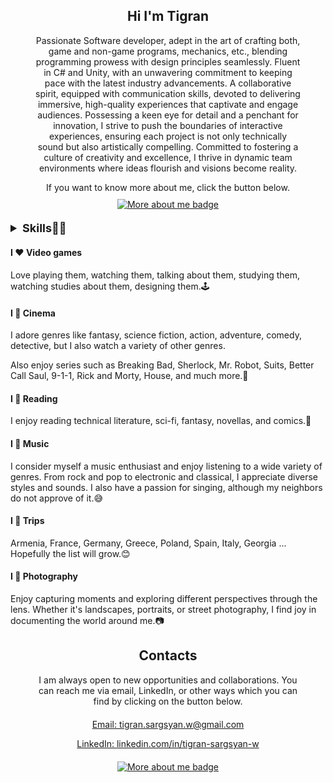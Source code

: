 <section id="about-me">
    <div style="text-align: center;margin-left: 40px;margin-right: 40px">
        <h1 align="center">Hi I'm Tigran</h1>
        <p align="center">
            Passionate Software developer, adept in the art of crafting both, game and non-game programs, mechanics, etc., 
            blending programming prowess with design principles seamlessly. Fluent in C# and Unity, 
            with an unwavering commitment to keeping pace with the latest industry advancements. 
            A collaborative spirit, equipped with communication skills, devoted to delivering immersive, 
            high-quality experiences that captivate and engage audiences. 
            Possessing a keen eye for detail and a penchant for innovation, I strive to push the boundaries of interactive experiences,
            ensuring each project is not only technically sound but also artistically compelling. 
            Committed to fostering a culture of creativity and excellence, I thrive in dynamic team environments where ideas flourish and visions become reality.
        </p>
        <p align="center" style="text-align: center;margin-bottom: 10px;margin-top: 10px">
            If you want to know more about me, click the button below.
        </p>
        <a href="https://tigran-sargsyan-w.github.io/" target="_blank">
        <img align="center" src="https://img.shields.io/badge/More%20about%20me-4d4d4d?style=for-the-badge" alt="More about me badge">
         </a>
        <h4></h4>
    </div>
</section>
<section id="skills">
<details >
<summary style="font-size: large; font-weight: bold;">Skills&#128104;&#8205;&#128187;</summary>
<div  style="text-align: center;">
<h3 align="center">Programming & Development</h3>
<img src="https://img.shields.io/badge/unity-%23000000.svg?style=for-the-badge&logo=unity&logoColor=white" alt="Unity badge">
<img src="https://img.shields.io/badge/c%23-%23239120.svg?style=for-the-badge&logo=c-sharp&logoColor=white" alt="C# badge">
<img src="https://img.shields.io/badge/git-%23F05032.svg?style=for-the-badge&logo=git&logoColor=white" alt="Git badge">
<img src="https://img.shields.io/badge/Android-3DDC84?style=for-the-badge&logo=android&logoColor=white" alt="Android badge">
<img src="https://img.shields.io/badge/kotlin-%237F52FF.svg?style=for-the-badge&logo=kotlin&logoColor=white" alt="Kotlin badge">
<img src="https://img.shields.io/badge/Android%20Studio-3DDC84.svg?style=for-the-badge&logo=android-studio&logoColor=white" alt="Android Studio badge">
<img src="https://img.shields.io/badge/.NET-5C2D91?style=for-the-badge&logo=.net&logoColor=white" alt=".NET badge">
<img src="https://img.shields.io/badge/python-3670A0?style=for-the-badge&logo=python&logoColor=ffdd54" alt="Python badge">
<img src="https://img.shields.io/badge/shell_script-%23121011.svg?style=for-the-badge&logo=gnu-bash&logoColor=white" alt="Shell Script badge">
</div>
<div  style="text-align: center;">
<h3 align="center">System Administration  & IT Infrastructure</h3>
<img src="https://img.shields.io/badge/System%20administration-010933?style=for-the-badge" alt="System administration badge">
<img src="https://img.shields.io/badge/Linux-FCC624?style=for-the-badge&logo=linux&logoColor=black" alt="Linux badge">
<img src="https://img.shields.io/badge/Windows-0078D6?style=for-the-badge&logo=windows&logoColor=white" alt="Windows badge">
<img src="https://img.shields.io/badge/Server%20administration-319141?style=for-the-badge" alt="Server administration badge">
<img src="https://img.shields.io/badge/Network%20administration-793191?style=for-the-badge" alt="Network administration badge">
<img src="https://img.shields.io/badge/Monitoring-bd378c?style=for-the-badge" alt="Monitoring badge">
<img src="https://img.shields.io/badge/Virtualization-609df7?style=for-the-badge" alt="Virtualization badge">
</div>
<div  style="text-align: center;">
<h3 align="center">Interpersonal & Communication Skills</h3>
<img src="https://img.shields.io/badge/Tactical%20%26%20Strategic%20thinking-000?style=for-the-badge" alt="Tactical & Strategic thinking badge">
<img src="https://img.shields.io/badge/Leadership-87747e?style=for-the-badge" alt="Leadership badge">
<img src="https://img.shields.io/badge/Planning-9be8c7?style=for-the-badge" alt="Planning badge">
<img src="https://img.shields.io/badge/Communication-012d3b?style=for-the-badge" alt="Communication badge">
<img src="https://img.shields.io/badge/Adaptability-33013b?style=for-the-badge" alt="Adaptability badge">
<img src="https://img.shields.io/badge/Problem%20solving-572030?style=for-the-badge" alt="Problem-solving badge">
<img src="https://img.shields.io/badge/Organization%20Skills-a97fb8?style=for-the-badge" alt="Organization Skills badge">
<img src="https://img.shields.io/badge/Research%20skills-4c9e62?style=for-the-badge" alt="Research skills badge">
<img src="https://img.shields.io/badge/Multilingualism-b85939?style=for-the-badge" alt="Multilingualism badge">
</div>
</details>
</section>
<section id="hobby">
<div style="margin-top: 20px">
    <h4>I &#10084; Video games</h4>
    <p>Love playing them, watching them, talking about them, studying them, watching studies about them, designing
        them.&#128377;&#65039;</p>
    <h4>I &#128153; Cinema</h4>
    <p>I adore genres like fantasy, science fiction, action, adventure, comedy, detective, but I also
        watch a variety of other genres.</p>
    <p>Also enjoy series such as Breaking Bad, Sherlock, Mr. Robot, Suits,
        Better Call Saul, 9-1-1, Rick and Morty, House, and much more.&#127909;</p>
    <h4>I &#128155; Reading</h4>
    <p>I enjoy reading technical literature, sci-fi, fantasy, novellas, and comics.&#128212;</p>
    <h4>I &#128154; Music</h4>
    <p>I consider myself a music enthusiast and enjoy listening to a wide variety of genres.
        From rock and pop to electronic and classical, I appreciate diverse styles and sounds.
        I also have a passion for singing, although my neighbors do not approve of it.&#128517;</p>
    <h4>I &#128156; Trips</h4>
    <p>Armenia, France, Germany, Greece, Poland, Spain, Italy, Georgia ... Hopefully the list will
        grow.&#128522;</p>
    <h4>I &#129505; Photography</h4>
    <p>Enjoy capturing moments and exploring different perspectives through the lens.
        Whether it's landscapes, portraits, or street photography, I find joy in documenting the world around me.&#128247;</p>
</div>
</section>
<section id="contacts">
    <div style="text-align: center;margin-left: 40px;margin-right: 40px">
        <h2 align="center">Contacts</h2>
        <p>
            I am always open to new opportunities and collaborations.
            You can reach me via email, LinkedIn, or other 
            ways which you can find by clicking on the button below.
        </p>
        <p style="margin-top: 20px">
        <a href="mailto:tigran.sargsyan.w@gmail.com" target="_blank">
            Email: tigran.sargsyan.w@gmail.com
        </a>
        </p>
        <p style="margin-bottom: 20px">
        <a href="https://www.linkedin.com/in/tigran-sargsyan-w/" target="_blank">
            LinkedIn: linkedin.com/in/tigran-sargsyan-w
        </a>    
        </p>
        <a href="https://tigran-sargsyan-w.github.io/contacts" target="_blank">
        <img src="https://img.shields.io/badge/All%20Contacts-4d4d4d?style=for-the-badge" alt="More about me badge">
         </a>
    </div>
</section>
